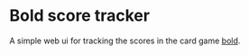 # Bold score tracker

A simple web ui for tracking the scores in the card game
[bold](https://www.mattelgames.com/en-us/cards/bold).
